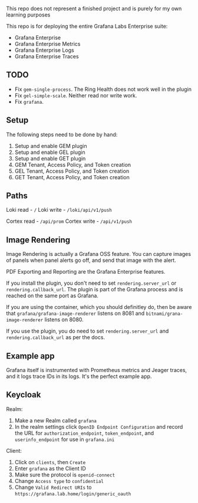 This repo does not represent a finished project and is purely for my own learning purposes

This repo is for deploying the entire Grafana Labs Enterprise suite:
* Grafana Enterprise
* Grafana Enterprise Metrics
* Grafana Enterprise Logs
* Grafana Enterprise Traces

## TODO
* Fix `gem-single-process`. The Ring Health does not work well in the plugin
* Fix `gel-simple-scale`. Neither read nor write work.
* Fix `grafana`. 

## Setup
The following steps need to be done by hand:
1. Setup and enable GEM plugin
1. Setup and enable GEL plugin
1. Setup and enable GET plugin
1. GEM Tenant, Access Policy, and Token creation
1. GEL Tenant, Access Policy, and Token creation
1. GET Tenant, Access Policy, and Token creation


## Paths

Loki read - `/`
Loki write - `/loki/api/v1/push`

Cortex read - `/api/prom`
Cortex write - `/api/v1/push`



## Image Rendering
Image Rendering is actually a Grafana OSS feature. You can capture images of panels when panel alerts go off, and send that image with the alert.

PDF Exporting and Reporting are the Grafana Enterprise features.

If you install the plugin, you don't need to set `rendering.server_url` or `rendering.callback_url`. The plugin is part of the Grafana process and is reached on the same port as Grafana.

If you are using the container, which you should definitley do, then be aware that `grafana/grafana-image-renderer` listens on 8081 and `bitnami/grana-image-renderer` listens on 8080.

If you use the plugin, you do need to set `rendering.server_url` and `rendering.callback_url` as per the docs.


## Example app
Grafana itself is instrumented with Prometheus metrics and Jeager traces, and it logs trace IDs in its logs. It's the perfect example app.

## Keycloak
Realm:
1. Make a new Realm called `grafana`
1. In the realm settings click `OpenID Endpoint Configuration` and record the URL for `authorization_endpoint`, `token_endpoint`, and `userinfo_endpoint` for use in `grafana.ini`

Client:
1. Click on `clients`, then `Create`
1. Enter `grafana` as the Client ID
1. Make sure the protocol is `openid-connect`
1. Change `Access type` to `confidential`
1. Change `Valid Redirect URIs` to `https://grafana.lab.home/login/generic_oauth`

